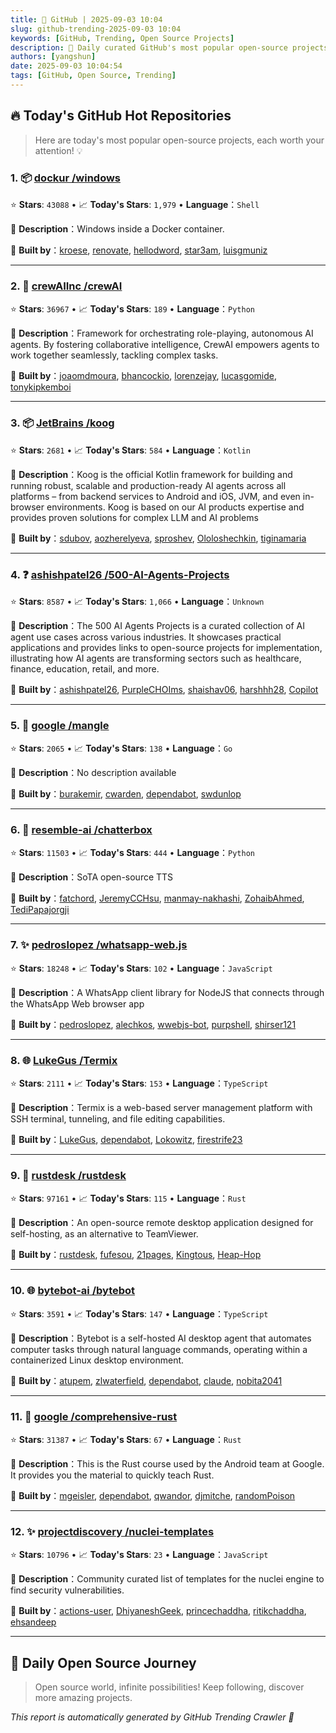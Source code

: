 ```yaml
---
title: 🚀 GitHub | 2025-09-03 10:04
slug: github-trending-2025-09-03 10:04
keywords: [GitHub, Trending, Open Source Projects]
description: 🌟 Daily curated GitHub's most popular open-source projects to help you stay on the pulse of technology!
authors: [yangshun]
date: 2025-09-03 10:04:54
tags: [GitHub, Open Source, Trending]
---
```


## 🔥 Today's GitHub Hot Repositories

> Here are today's most popular open-source projects, each worth your attention! 💡

### 1. 📦 [dockur /windows](https://github.com/dockur/windows)

⭐ **Stars**: `43088`   •   📈 **Today's Stars**: `1,979`   •   **Language**：`Shell`

📝 **Description**：Windows inside a Docker container.

🤝 **Built by**：[kroese](https://github.com/kroese), [renovate](https://github.com/renovate), [hellodword](https://github.com/hellodword), [star3am](https://github.com/star3am), [luisgmuniz](https://github.com/luisgmuniz)

---

### 2. 🐍 [crewAIInc /crewAI](https://github.com/crewAIInc/crewAI)

⭐ **Stars**: `36967`   •   📈 **Today's Stars**: `189`   •   **Language**：`Python`

📝 **Description**：Framework for orchestrating role-playing, autonomous AI agents. By fostering collaborative intelligence, CrewAI empowers agents to work together seamlessly, tackling complex tasks.

🤝 **Built by**：[joaomdmoura](https://github.com/joaomdmoura), [bhancockio](https://github.com/bhancockio), [lorenzejay](https://github.com/lorenzejay), [lucasgomide](https://github.com/lucasgomide), [tonykipkemboi](https://github.com/tonykipkemboi)

---

### 3. 📦 [JetBrains /koog](https://github.com/JetBrains/koog)

⭐ **Stars**: `2681`   •   📈 **Today's Stars**: `584`   •   **Language**：`Kotlin`

📝 **Description**：Koog is the official Kotlin framework for building and running robust, scalable and production-ready AI agents across all platforms – from backend services to Android and iOS, JVM, and even in-browser environments. Koog is based on our AI products expertise and provides proven solutions for complex LLM and AI problems

🤝 **Built by**：[sdubov](https://github.com/sdubov), [aozherelyeva](https://github.com/aozherelyeva), [sproshev](https://github.com/sproshev), [Ololoshechkin](https://github.com/Ololoshechkin), [tiginamaria](https://github.com/tiginamaria)

---

### 4. ❓ [ashishpatel26 /500-AI-Agents-Projects](https://github.com/ashishpatel26/500-AI-Agents-Projects)

⭐ **Stars**: `8587`   •   📈 **Today's Stars**: `1,066`   •   **Language**：`Unknown`

📝 **Description**：The 500 AI Agents Projects is a curated collection of AI agent use cases across various industries. It showcases practical applications and provides links to open-source projects for implementation, illustrating how AI agents are transforming sectors such as healthcare, finance, education, retail, and more.

🤝 **Built by**：[ashishpatel26](https://github.com/ashishpatel26), [PurpleCHOIms](https://github.com/PurpleCHOIms), [shaishav06](https://github.com/shaishav06), [harshhh28](https://github.com/harshhh28), [Copilot](https://github.com/Copilot)

---

### 5. 🚦 [google /mangle](https://github.com/google/mangle)

⭐ **Stars**: `2065`   •   📈 **Today's Stars**: `138`   •   **Language**：`Go`

📝 **Description**：No description available

🤝 **Built by**：[burakemir](https://github.com/burakemir), [cwarden](https://github.com/cwarden), [dependabot](https://github.com/dependabot), [swdunlop](https://github.com/swdunlop)

---

### 6. 🐍 [resemble-ai /chatterbox](https://github.com/resemble-ai/chatterbox)

⭐ **Stars**: `11503`   •   📈 **Today's Stars**: `444`   •   **Language**：`Python`

📝 **Description**：SoTA open-source TTS

🤝 **Built by**：[fatchord](https://github.com/fatchord), [JeremyCCHsu](https://github.com/JeremyCCHsu), [manmay-nakhashi](https://github.com/manmay-nakhashi), [ZohaibAhmed](https://github.com/ZohaibAhmed), [TediPapajorgji](https://github.com/TediPapajorgji)

---

### 7. ✨ [pedroslopez /whatsapp-web.js](https://github.com/pedroslopez/whatsapp-web.js)

⭐ **Stars**: `18248`   •   📈 **Today's Stars**: `102`   •   **Language**：`JavaScript`

📝 **Description**：A WhatsApp client library for NodeJS that connects through the WhatsApp Web browser app

🤝 **Built by**：[pedroslopez](https://github.com/pedroslopez), [alechkos](https://github.com/alechkos), [wwebjs-bot](https://github.com/wwebjs-bot), [purpshell](https://github.com/purpshell), [shirser121](https://github.com/shirser121)

---

### 8. 🌐 [LukeGus /Termix](https://github.com/LukeGus/Termix)

⭐ **Stars**: `2111`   •   📈 **Today's Stars**: `153`   •   **Language**：`TypeScript`

📝 **Description**：Termix is a web-based server management platform with SSH terminal, tunneling, and file editing capabilities.

🤝 **Built by**：[LukeGus](https://github.com/LukeGus), [dependabot](https://github.com/dependabot), [Lokowitz](https://github.com/Lokowitz), [firestrife23](https://github.com/firestrife23)

---

### 9. 🦀 [rustdesk /rustdesk](https://github.com/rustdesk/rustdesk)

⭐ **Stars**: `97161`   •   📈 **Today's Stars**: `115`   •   **Language**：`Rust`

📝 **Description**：An open-source remote desktop application designed for self-hosting, as an alternative to TeamViewer.

🤝 **Built by**：[rustdesk](https://github.com/rustdesk), [fufesou](https://github.com/fufesou), [21pages](https://github.com/21pages), [Kingtous](https://github.com/Kingtous), [Heap-Hop](https://github.com/Heap-Hop)

---

### 10. 🌐 [bytebot-ai /bytebot](https://github.com/bytebot-ai/bytebot)

⭐ **Stars**: `3591`   •   📈 **Today's Stars**: `147`   •   **Language**：`TypeScript`

📝 **Description**：Bytebot is a self-hosted AI desktop agent that automates computer tasks through natural language commands, operating within a containerized Linux desktop environment.

🤝 **Built by**：[atupem](https://github.com/atupem), [zlwaterfield](https://github.com/zlwaterfield), [dependabot](https://github.com/dependabot), [claude](https://github.com/claude), [nobita2041](https://github.com/nobita2041)

---

### 11. 🦀 [google /comprehensive-rust](https://github.com/google/comprehensive-rust)

⭐ **Stars**: `31387`   •   📈 **Today's Stars**: `67`   •   **Language**：`Rust`

📝 **Description**：This is the Rust course used by the Android team at Google. It provides you the material to quickly teach Rust.

🤝 **Built by**：[mgeisler](https://github.com/mgeisler), [dependabot](https://github.com/dependabot), [qwandor](https://github.com/qwandor), [djmitche](https://github.com/djmitche), [randomPoison](https://github.com/randomPoison)

---

### 12. ✨ [projectdiscovery /nuclei-templates](https://github.com/projectdiscovery/nuclei-templates)

⭐ **Stars**: `10796`   •   📈 **Today's Stars**: `23`   •   **Language**：`JavaScript`

📝 **Description**：Community curated list of templates for the nuclei engine to find security vulnerabilities.

🤝 **Built by**：[actions-user](https://github.com/actions-user), [DhiyaneshGeek](https://github.com/DhiyaneshGeek), [princechaddha](https://github.com/princechaddha), [ritikchaddha](https://github.com/ritikchaddha), [ehsandeep](https://github.com/ehsandeep)

---

## 🌈 Daily Open Source Journey

> Open source world, infinite possibilities! Keep following, discover more amazing projects.

*This report is automatically generated by GitHub Trending Crawler 🤖*
